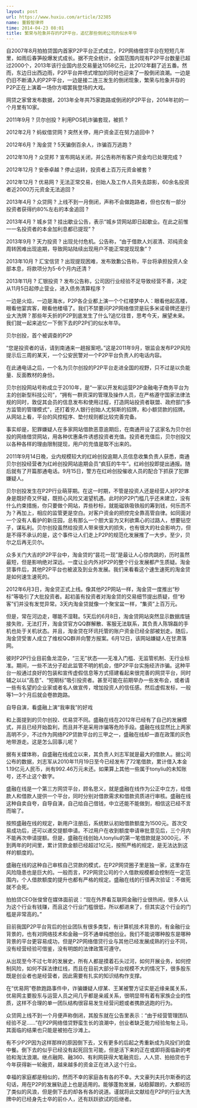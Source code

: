 ```yaml
---
layout: post
url: https://www.huxiu.com/article/32385
name: 董毅智律师
time: 2014-04-23 08:01
title: 繁荣与险象并存的P2P平台，追忆那些倒闭公司的似水年华
---
```

自2007年8月拍拍贷国内首家P2P平台正式成立，P2P网络借贷平台在短短几年里，如雨后春笋般爆发式成长。据不完全统计，全国范围内现有P2P平台数量已超过2000个，2013年该行业国内总交易量达1058亿元，比2012年翻了近五番。然而，东边日出西边雨，P2P平台井喷式增加的同时也迎来了一股倒闭浪潮。一边是仍旧不断涌入的P2P平台，一边是接二连三发生的倒闭现象，繁荣与险象并存的P2P正在上演着一场你方唱罢我登场的大戏。

网贷之家曾发布数据，2013年全年共75家跑路或倒闭的P2P平台，2014年初的一个月里有10家。

2011年9月 ? 贝尔创投 ? 利用POS机诈骗套现，被抓 ?

2012年2月 ? 蚂蚁借贷网 ? 突然关停，用户资金正在努力追回中 ?

2012年6月 ? 淘金贷 ? 5天骗倒百余人，诈骗百万逃跑 ?

2012年10月 ? 众贷邦 ? 宣布网站关闭，并公告称所有客户资金均已处理完成 ?

2012年12月 ? 安泰卓越 ? 停止运转，投资者上百万元资金被套 ?

2012年12月 ? 优易网 ? 无法正常交易，创始人及工作人员失去踪影，60余名投资者近2000万元资金无法追回 ?

2013年4月 ? 众贷网 ? 上线不到一月倒闭，声称不会做跑路者，但也仅有一部分投资者获得约80%左右的本金追回 ?

2013年4月 ? 城乡贷 ? 挂出歇业公告，表示“城乡贷网站即日起歇业。在此之前惟一一名投资者的本金加利息都已提现” ?

2013年9月 ? 天力投资 ? 出现兑付危机。公告称，“由于借款人刘淑清、邓纯资金周转困难出现逾期，导致网站陆续出现用户不能正常提现现象” ?

2013年10月 ? 汇宝信贷 ? 出现提现困难，发布致歉公告称，平台将承担投资人全部本息，将款项分为5-6个月内还清 ?

2013年11月 ? 汇银投资 ? 发布公告称，公司因行业经验不足导致经营不善，决定从11月5日起停止营业，进入债务清算程序 ?

一边是火焰，一边是海水，P2P各企业都上演一个个红楼梦中人：眼看他起高楼，眼看他宴宾客，眼看他楼塌了。我们不禁要问P2P网络借贷是玩多米诺骨牌还是行业大洗牌？那些年夭折的P2P到底发生了什么?追忆往昔，思考今天，展望未来。我们就一起来追忆一下倒下去的P2P们的似水年华。

贝尔创投，首个被调查的P2P

“您是投资者的话，请到南通来一趟报案吧。”这是2011年9月，银监会发布P2P风险提示后三周的某天，一个公安民警对一个P2P平台负责人的电话内容。

在此通电话之后，一个名为贝尔创投的P2P平台走进全国的视野，只不过是以负能量、反面教材的身份。

贝尔创投网站号称成立于2010年，是“一家以开发和运营P2P金融电子商务平台为主的创新型科技公司”，“拥有一群资深的管理及操作人员，在严格遵守国家法律法规的同时，敦促其会员的信息发布和使用过程，打造网站投资者联盟、政府部门多方监管的管理模式”，还打着穷人银行创始人尤努斯的招牌，和小额贷款的招牌。从网站上看，平台的风控程序、垫付规则都比较完善完备。

事实却是，犯罪嫌疑人在多家网站借款恶意逾期后，在南通开设了这家名为贝尔创投的网络借贷网站，用各种优惠条件诱惑投资者充值。投资者充值后，贝尔创投又以各种各样的理由限制提现，用户的充值是取不出来的。

2011年9月14日晚，业内规模较大的红岭创投逾期人员信息收集负责人获悉，南通贝尔创投经营者为红岭创投网站逾期会员“疯狂的牛牛”。红岭创投即提出通报。随后就有了开篇那通电话。9月15日，警方在红岭创投催收人员的配合下抓获了犯罪嫌疑人。

贝尔创投发生在P2P行业萌芽期。在这一时期，不管是投资人还是经营人对P2P本身是既好奇又怀疑，既担心风险又渴望机遇。此时的P2P门槛几乎还未建立，没有什么约束措施，你只要做个网站，弄些秒标，就能磁铁吸铁般的筹到钱，何乐而不为？再加上，相应的监管更是空白。对客户资金的把控完全靠高管自律。如同面对一个没有人看护的新庄园，总有那么一个胆大妄为又利欲熏心的过路人，想要钻空子，谋私利。贝尔创投虽然给投资人带来很大的损失，也有很大的社会影响力，但是不得不承认的是，这个事件让人们走上P2P的规范化发展推了一大步。至少，贝尔之后再无贝尔。

众多关门大吉的P2P平台中，淘金贷的“昙花一现”是最让人心惊肉跳的，历时虽然最短，但是影响绝对深远。一度让业内外对P2P的整个行业发展都产生质疑。淘金贷事件后，其他P2P平台也被波及到业务发展。我们来看看这个速生速死的淘金贷是如何速生速死的。

2012年6月3日，淘金贷正式上线。像其他P2P网站一样，淘金贷一度推出“秒标”等吸引了大批投资者。起初虽有投资者对淘金贷的交易细节提出质疑，但“秒客”们并没有发觉异常。3天内淘金贷就像一个聚宝盆一样，“集资”上百万元。

但是，常在河边走，哪能不湿鞋。5天后的6月8日，淘金贷网站突然显示数据库链接失败，无法打开，淘金贷官方QQ群解散、客服无法联系，其负责人陈锦磊的手机也处于关机状态。并且，淘金贷在环讯托管的账户资金已经全部被划走。随后，淘金贷受害人成立了维权QQ群并向警方报案。6月12日，该网站嫌疑人在甘肃落网。

彼时P2P行业目前鱼龙混杂，“三无”状态——无准入门槛、无监管机制、无行业标准。期间，一些不法分子趁此监管不明的机会，借P2P平台实施经济诈骗。这种平台一般通过良好的包装和宣传虚假信息等方式搭建看起来很完善的网贷平台，同时辅之以以“高息”、“短期标”吸引投资者。甚至可能在前期举办一些发布会，或者请一些有名望的企业家或者名人做宣传，增加投资人的信任感。然后虚假发标，一般等1—3个月后就会卷款跑路。

自导自演，看盛融上演“我审我”的好戏

和上面提到的贝尔创投、优易贷不同。盛融在线在2012年已经有了自己的发展模式，并且已经开始盈利，而且并不是采用诈骗等危险手段。盛融在线显然比上两家高明不少，不过作为网络P2P贷款平台的三甲之一，盛融在线却一直在政策的灰色地带游走。这是怎么回事儿呢？

据有关媒体称，自盛融在线成立以来，其负责人刘志军就是最大的借款人。据公司公布的数据，刘志军从2010年11月19日至今已经发布了72笔借款，累计借入本金1.19亿元人民币，尚有992.46万元未还。如果算上其他一些属于tonyliu的未知账号，还不止这个数字。

盛融在线是一个第三方网贷平台，顾名思义，就是盛融在线作为公正中立方，给借款人和借款人提供一个平台，同时分别对借款需求和借款资质进行审核。盛融在线这种自卖自夸，自导自演，自己给自己借钱，中立还能不能做到，相信这已经不言而喻了。

按照盛融在线的规定，新用户注册后，系统默认初始借款额度为1500元。首次交易成功后，还可以递交提额申请。不过用户在收到额度申请审批意见后，三个月内不能再次申请提额。但是，盛融在线创始人tonyliu的第一笔借款就是3000元，不到两年的时间里，累计贷款金额已经超过1亿元，按照严格的规定，是无法达到这样的额度的。

盛融在线的这种自己审核自己贷款的模式，在P2P网贷圈子里是独一家，这里存在风险隐患也是巨大的。一般而言，P2P网贷公司的个人借款规模都会控制在一定范围内，个人借款额度的提升也都有严格的规定。盛融在线的行径再次验证：不做死就不会死。

拍拍贷CEO张俊曾在媒体面前说：“现在外界看互联网金融行业很热闹，很多人认为这个行业有钱赚，而且这个行业门槛很低，所以都进来了，但其实这个行业的门槛是非常高的。”

目前我国P2P平台背后的创业团队有很多类型，有计算机技术背景的，有金融行业背景的，也有对网络技术和金融一窍不通单纯想创业。我们不能说哪种股东是哪种背景的平台更容易成功，但是P2P网络借贷行业与其他已经发展成熟的行业不同，没有经营经验可借鉴，没有明朗的法律政策可遵守。

从出现至今不过七年的发展史，所有人都是摸着石头过河，如何开展业务，如何控制风险，如何不踩法律红线，而且在目前大部分平台规模不大的情况下，很多股东既是创业者也是经营者，因此需要有扎实的知识结构作支撑。

在“优易网”卷款跑路事件中，诈骗嫌疑人缪某、王某被警方证实是近缘亲属关系，优易网主要股东与运营人员之间几乎都是亲戚关系，很明显带有着有家族企业的性质，这样不合理的单一团队结构很容易发生经营问题或者携款逃跑的行为。

众贷网上线不到一个月便声称倒闭，其股东就在公告里表示：“由于经营管理团队经验不足……”在P2P网络借贷野蛮生长的浪潮中，创业者缺乏能力经验匆匆上马，其面临的结果也只能是被拍在沙滩上。

有不少P2P因为这样那样的原因倒下去，又有更多的后起之秀重新成为风投们的盘中餐。倒下去的似乎已经没有起死回生可能，但是活下来的正在或即将面临新的考验和淘汰浪潮。继点融网、融360、有利网获得大笔融资后，人人贷、拍拍贷也于今年获得新一轮融资，越来越多的资金正在进入这个行业。

幸福的家庭都是相似的，然而不幸的家庭各有各的不幸。大文豪列夫托尔斯泰的这句话，用在P2P的发展轨迹上也是适用的。能够蓬勃发展，站稳脚跟的，大都经历了类似的风浪，但是倒下去的却各有各的说道。谨就将此文献给在P2P的行业大洗牌中的已经身先士卒的前仆人，还有跃跃欲试的后继者。

